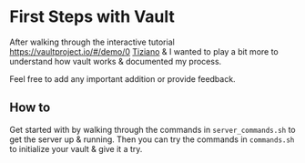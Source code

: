 # First Steps with Vault

After walking through the interactive tutorial https://vaultproject.io/#/demo/0 [Tiziano](https://github.com/TizianoPerrucci) & I wanted to play a bit more to understand how vault works & documented my process.

Feel free to add any important addition or provide feedback.

## How to

Get started with by walking through the commands in `server_commands.sh` to get the server up & running.
Then you can try the commands in `commands.sh` to initialize your vault & give it a try.
